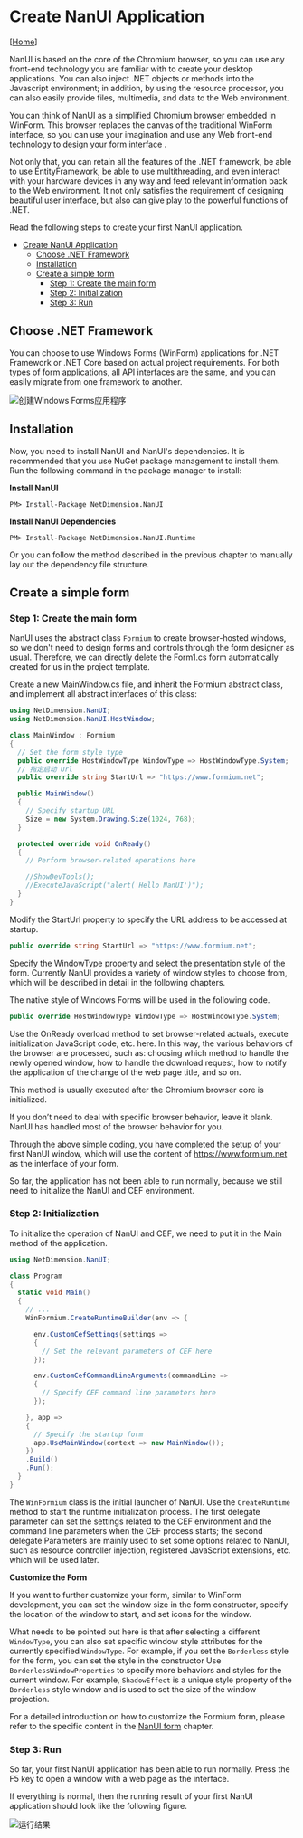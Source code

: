 # Create NanUI Application

[[Home](README.md)]

NanUI is based on the core of the Chromium browser, so you can use any front-end technology you are familiar with to create your desktop applications. You can also inject .NET objects or methods into the Javascript environment; in addition, by using the resource processor, you can also easily provide files, multimedia, and data to the Web environment.

You can think of NanUI as a simplified Chromium browser embedded in WinForm. This browser replaces the canvas of the traditional WinForm interface, so you can use your imagination and use any Web front-end technology to design your form interface .

Not only that, you can retain all the features of the .NET framework, be able to use EntityFramework, be able to use multithreading, and even interact with your hardware devices in any way and feed relevant information back to the Web environment. It not only satisfies the requirement of designing beautiful user interface, but also can give play to the powerful functions of .NET.

Read the following steps to create your first NanUI application.

- [Create NanUI Application](#create-nanui-application)
  - [Choose .NET Framework](#choose-net-framework)
  - [Installation](#installation)
  - [Create a simple form](#create-a-simple-form)
    - [Step 1: Create the main form](#step-1-create-the-main-form)
    - [Step 2: Initialization](#step-2-initialization)
    - [Step 3: Run](#step-3-run)

## Choose .NET Framework

You can choose to use Windows Forms (WinForm) applications for .NET Framework or .NET Core based on actual project requirements. For both types of form applications, all API interfaces are the same, and you can easily migrate from one framework to another.

![创建Windows Forms应用程序](../images/create_new_project.png)

## Installation

Now, you need to install NanUI and NanUI's dependencies. It is recommended that you use NuGet package management to install them. Run the following command in the package manager to install:

**Install NanUI**

```
PM> Install-Package NetDimension.NanUI
```

**Install NanUI Dependencies**

```
PM> Install-Package NetDimension.NanUI.Runtime
```

Or you can follow the method described in the previous chapter to manually lay out the dependency file structure.

## Create a simple form

### Step 1: Create the main form

NanUI uses the abstract class `Formium` to create browser-hosted windows, so we don't need to design forms and controls through the form designer as usual. Therefore, we can directly delete the Form1.cs form automatically created for us in the project template.

Create a new MainWindow.cs file, and inherit the Formium abstract class, and implement all abstract interfaces of this class:

```C#
using NetDimension.NanUI;
using NetDimension.NanUI.HostWindow;

class MainWindow : Formium
{
  // Set the form style type
  public override HostWindowType WindowType => HostWindowType.System;
  // 指定启动 Url
  public override string StartUrl => "https://www.formium.net";

  public MainWindow()
  {
    // Specify startup URL
    Size = new System.Drawing.Size(1024, 768);
  }

  protected override void OnReady()
  {
    // Perform browser-related operations here

    //ShowDevTools();
    //ExecuteJavaScript("alert('Hello NanUI')");
  }
}
```

Modify the StartUrl property to specify the URL address to be accessed at startup.

```C#
public override string StartUrl => "https://www.formium.net";
```

Specify the WindowType property and select the presentation style of the form. Currently NanUI provides a variety of window styles to choose from, which will be described in detail in the following chapters.

The native style of Windows Forms will be used in the following code.

```C#
public override HostWindowType WindowType => HostWindowType.System;
```

Use the OnReady overload method to set browser-related actuals, execute initialization JavaScript code, etc. here. In this way, the various behaviors of the browser are processed, such as: choosing which method to handle the newly opened window, how to handle the download request, how to notify the application of the change of the web page title, and so on.

This method is usually executed after the Chromium browser core is initialized.

If you don’t need to deal with specific browser behavior, leave it blank. NanUI has handled most of the browser behavior for you.

Through the above simple coding, you have completed the setup of your first NanUI window, which will use the content of https://www.formium.net as the interface of your form.

So far, the application has not been able to run normally, because we still need to initialize the NanUI and CEF environment.

### Step 2: Initialization

To initialize the operation of NanUI and CEF, we need to put it in the Main method of the application.

```C#
using NetDimension.NanUI;

class Program
{
  static void Main()
  {
    // ...
    WinFormium.CreateRuntimeBuilder(env => {

      env.CustomCefSettings(settings =>
      {
        // Set the relevant parameters of CEF here
      });

      env.CustomCefCommandLineArguments(commandLine =>
      {
        // Specify CEF command line parameters here
      });

    }, app =>
    {
      // Specify the startup form
      app.UseMainWindow(context => new MainWindow());
    })
    .Build()
    .Run();
  }
}
```

The `WinFormium` class is the initial launcher of NanUI. Use the `CreateRuntime` method to start the runtime initialization process. The first delegate parameter can set the settings related to the CEF environment and the command line parameters when the CEF process starts; the second delegate Parameters are mainly used to set some options related to NanUI, such as resource controller injection, registered JavaScript extensions, etc. which will be used later.

**Customize the Form**

If you want to further customize your form, similar to WinForm development, you can set the window size in the form constructor, specify the location of the window to start, and set icons for the window.

What needs to be pointed out here is that after selecting a different `WindowType`, you can also set specific window style attributes for the currently specified `WindowType`. For example, if you set the `Borderless` style for the form, you can set the style in the constructor Use `BorderlessWindowProperties` to specify more behaviors and styles for the current window. For example, `ShadowEffect` is a unique style property of the `Borderless` style window and is used to set the size of the window projection.

For a detailed introduction on how to customize the Formium form, please refer to the specific content in the [NanUI form](nanui-formium.md) chapter.

### Step 3: Run

So far, your first NanUI application has been able to run normally. Press the F5 key to open a window with a web page as the interface.

If everything is normal, then the running result of your first NanUI application should look like the following figure.

![运行结果](../images/system-style.png)
